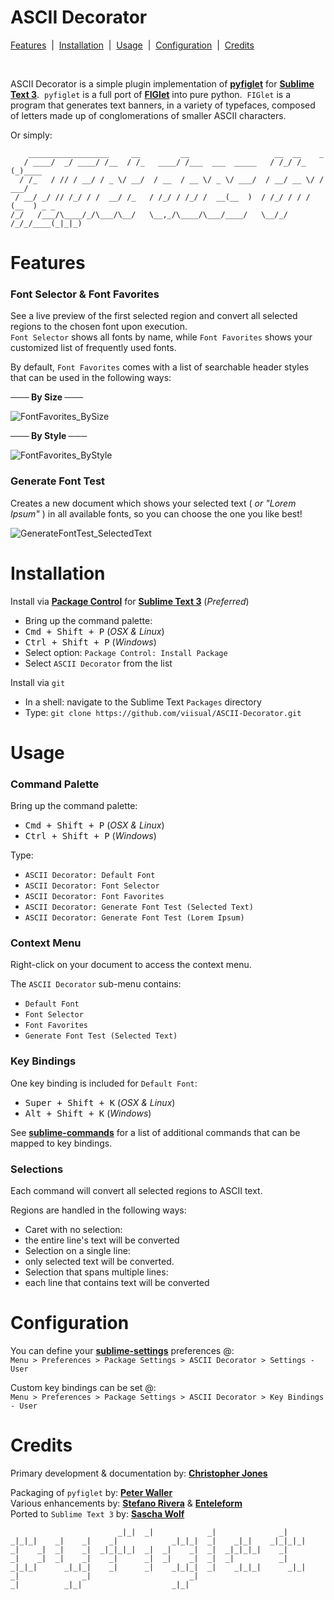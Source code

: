 # ASCII Decorator

[Features](https://github.com/viisual/ASCII-Decorator#features) &nbsp;|&nbsp; [Installation](https://github.com/viisual/ASCII-Decorator#installation) &nbsp;|&nbsp; [Usage](https://github.com/viisual/ASCII-Decorator#usage) &nbsp;|&nbsp; [Configuration](https://github.com/viisual/ASCII-Decorator#configuration) &nbsp;|&nbsp; [Credits](https://github.com/viisual/ASCII-Decorator#credits)

&nbsp;

ASCII Decorator is a simple plugin implementation of [**pyfiglet**](https://github.com/pwaller/pyfiglet) for [**Sublime Text 3**](https://www.sublimetext.com/3).&nbsp; `pyfiglet` is a full port of [**FIGlet**](http://www.figlet.org/) into pure python.&nbsp; `FIGlet` is a program that generates text banners, in a variety of typefaces, composed of letters made up of conglomerations of smaller ASCII characters.

Or simply:
```
    __________________     __         __                   __  __    _
   / ____/  _/ ____/ /__  / /_   ____/ /___  ___  _____   / /_/ /_  (_)____
  / /_   / // / __/ / _ \/ __/  / __  / __ \/ _ \/ ___/  / __/ __ \/ / ___/
 / __/ _/ // /_/ / /  __/ /_   / /_/ / /_/ /  __(__  )  / /_/ / / / (__  ) _ _
/_/   /___/\____/_/\___/\__/   \__,_/\____/\___/____/   \__/_/ /_/_/____(_|_|_)
```

# Features

### Font Selector & Font Favorites

See a live preview of the first selected region and convert all selected regions to the chosen font upon execution.  
`Font Selector` shows all fonts by name, while `Font Favorites` shows your customized list of frequently used fonts.

By default, `Font Favorites` comes with a list of searchable header styles that can be used in the following ways:

**─── By Size ───**

![**FontFavorites_BySize**](./GIFs/FontFavorites_BySize.gif)

**─── By Style ───**

![**FontFavorites_ByStyle**](./GIFs/FontFavorites_ByStyle.gif)

### Generate Font Test

Creates a new document which shows your selected text ( *or "Lorem Ipsum"* ) in all available fonts, so you can choose the one you like best!

![**GenerateFontTest_SelectedText**](./GIFs/GenerateFontTest_SelectedText.gif)

# Installation

Install via [**Package Control**](https://packagecontrol.io/installation) for [**Sublime Text 3**](https://www.sublimetext.com/3) (*Preferred*)

* Bring up the command palette:
 * <kbd>Cmd + Shift + P</kbd> (*OSX & Linux*)
 * <kbd>Ctrl + Shift + P</kbd> (*Windows*)
* Select option: `Package Control: Install Package`
* Select `ASCII Decorator` from the list

Install via `git`

* In a shell: navigate to the Sublime Text `Packages` directory
* Type: `git clone https://github.com/viisual/ASCII-Decorator.git`

# Usage

### Command Palette

Bring up the command palette:
* <kbd>Cmd + Shift + P</kbd> (*OSX & Linux*)
* <kbd>Ctrl + Shift + P</kbd> (*Windows*)

Type:

* `ASCII Decorator: Default Font`
* `ASCII Decorator: Font Selector`
* `ASCII Decorator: Font Favorites`
* `ASCII Decorator: Generate Font Test (Selected Text)`
* `ASCII Decorator: Generate Font Test (Lorem Ipsum)`

### Context Menu

Right-click on your document to access the context menu.

The `ASCII Decorator` sub-menu contains:

* `Default Font`
* `Font Selector`
* `Font Favorites`
* `Generate Font Test (Selected Text)`

### Key Bindings

One key binding is included for `Default Font`:

 * <kbd>Super + Shift + K</kbd> (*OSX & Linux*)
 * <kbd>Alt + Shift + K</kbd> (*Windows*)

See [**sublime-commands**](https://github.com/viisual/ASCII-Decorator/blob/master/Default.sublime-commands) for a list of additional commands that can be mapped to key bindings.

### Selections

Each command will convert all selected regions to ASCII text.

Regions are handled in the following ways:

* Caret with no selection:
 * the entire line's text will be converted
* Selection on a single line:
 * only selected text will be converted.
* Selection that spans multiple lines:
 * each line that contains text will be converted

# Configuration

You can define your [**sublime-settings**](https://github.com/viisual/ASCII-Decorator/blob/master/ASCII%20Decorator.sublime-settings) preferences @:  
`Menu > Preferences > Package Settings > ASCII Decorator > Settings - User`

Custom key bindings can be set @:  
`Menu > Preferences > Package Settings > ASCII Decorator > Key Bindings - User`

# Credits

Primary development & documentation by: [**Christopher Jones**](mailto:cjones@insub.org)

Packaging of `pyfiglet` by: [**Peter Waller**](mailto:peter.waller@gmail.com)  
Various enhancements by: [**Stefano Rivera**](mailto:stefano@rivera.za.net) & [**Enteleform**](https://packagecontrol.io/browse/authors/Enteleform)  
Ported to `Sublime Text 3` by: [**Sascha Wolf**](mailto:swolf.dev@gmail.com)  

```
                        _|_|  _|            _|              _|
_|_|_|    _|    _|    _|            _|_|_|  _|    _|_|    _|_|_|_|
_|    _|  _|    _|  _|_|_|_|  _|  _|    _|  _|  _|_|_|_|    _|
_|    _|  _|    _|    _|      _|  _|    _|  _|  _|          _|
_|_|_|      _|_|_|    _|      _|    _|_|_|  _|    _|_|_|      _|_|
_|              _|                      _|
_|          _|_|                    _|_|
```
